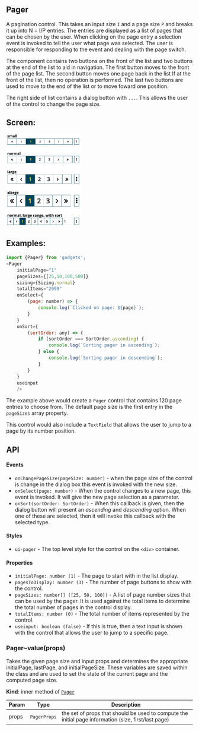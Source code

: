 <a name="module_Pager"></a>

## Pager
A pagination control.  This takes an input size `I` and a page size `P`
and breaks it up into N = I/P entries.  The entries are displayed as a
list of pages that can be chosen by the user.  When clicking on the page
entry a selection event is invoked to tell the user what page was selected.
The user is responsible for responding to the event and dealing with the
page switch.

The component contains two buttons on the front of the list and two buttons
at the end of the list to aid in navigation.  The first button moves to the
front of the page list.  The second button moves one page back in the list
If at the front of the list, then no operation is performed.  The last two
buttons are used to move to the end of the list or to move foward one
position.

The right side of list contains a dialog button with `...`.  This allows
the user of the control to change the page size.

## Screen:
<img src="https://github.com/jmquigley/gadgets/blob/master/images/pager.png" width="40%" />

## Examples:

```javascript
import {Pager} from 'gadgets';
<Pager
    initialPage="1"
    pageSizes={[25,50,100,500]}
    sizing={Sizing.normal}
    totalItems="2999"
    onSelect={
        (page: number) => {
            console.log(`Clicked on page: ${page}`);
        }
    }
    onSort={
        (sortOrder: any) => {
            if (sortOrder === SortOrder.ascending) {
                console.log(`Sorting pager in ascending`);
            } else {
                console.log(`Sorting pager in descending`);
            }
        }
    }
    useinput
    />
```

The example above would create a `Pager` control that contains 120 page
entries to choose from.  The default page size is the first entry in
the `pageSizes` array property.

This control would also include a `TextField` that allows the user to jump
to a page by its number position.

## API
#### Events
- `onChangePageSize(pageSize: number)` - when the page size of the control
is change in the dialog box this event is invoked with the new size.
- `onSelect(page: number)` - When the control changes to a new page, this
event is invoked.  It will give the new page selection as a parameter.
- `onSort(sortOrder: SortOrder)` - When this callback is given, then the
dialog button will present an *ascending* and *descending* option.  When one
of these are selected, then it will invoke this callback with the selected
type.

#### Styles
- `ui-pager` - The top level style for the control on the `<div>` container.

#### Properties
- `initialPage: number (1)` - The page to start with in the list display.
- `pagesToDisplay: number (3)` - The number of page buttons to show with
the control.
- `pageSizes: number[] ([25, 50, 100])` - A list of page number sizes that
can be used by the pager.  It is used against the total items to
determine the total number of pages in the control display.
- `totalItems: number (0)` - The total number of items represented by the
control.
- `useinput: boolean (false)` - If this is true, then a text input is shown
with the control that allows the user to jump to a specific page.

<a name="module_Pager..value"></a>

### Pager~value(props)
Takes the given page size and input props and determines the appropriate initialPage,
lastPage, and initialPageSize.  These variables are saved within the class and
are used to set the state of the current page and the computed page size.

**Kind**: inner method of [<code>Pager</code>](#module_Pager)  

| Param | Type | Description |
| --- | --- | --- |
| props | <code>PagerProps</code> | the set of props that should be used to compute the initial page information (size, first/last page) |

